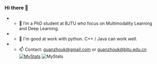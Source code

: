 ### Hi there 👋

<!--
**zhangyuanyang21/zhangyuanyang21** is a ✨ _special_ ✨ repository because its `README.md` (this file) appears on your GitHub profile.

Here are some ideas to get you started:

- 🔭 I’m currently working on ...
- 🌱 I’m currently learning ...
- 👯 I’m looking to collaborate on ...
- 🤔 I’m looking for help with ...
- 💬 Ask me about ...
- 📫 How to reach me: ...
- 😄 Pronouns: ...
- ⚡ Fun fact: ...
-->
- - 🌱 I’m a PhD student at BJTU who focus on Multimodality Learning and Deep Learning.
- - 👯 I'm good at work with python. C++ / Java can work well.
- - 📫 Contact: guanzhouk@gmail.com or guanzhouk@bjtu.edu.cn
[![MyStats](https://github-readme-stats.vercel.app/api?username=Guanzhou-Ke)]()
![MyStats](https://github-stats.ubrong.com/api?username=zhangyuanyang21&show_icons=true&theme=tokyonight)
